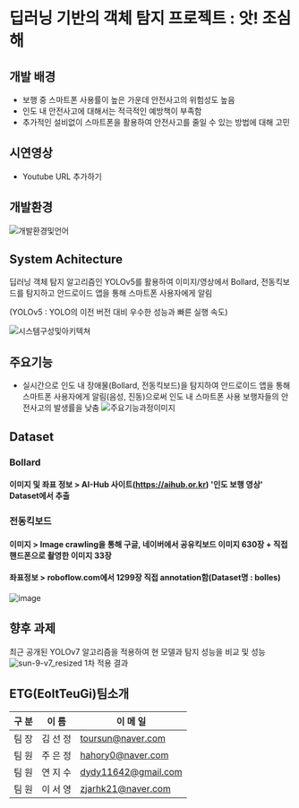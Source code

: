 # 딥러닝 기반의 객체 탐지 프로젝트 : 앗! 조심해

## **개발 배경**

- 보행 중 스마트폰 사용률이 높은 가운데 안전사고의 위험성도 높음
- 인도 내 안전사고에 대해서는 적극적인 예방책이 부족함
- 추가적인 설비없이 스마트폰을 활용하여 안전사고를 줄일 수 있는 방법에 대해 고민

## **시연영상**

- Youtube URL 추가하기

## **개발환경**

![개발환경및언어](https://user-images.githubusercontent.com/85267081/189961950-35e553bc-c90b-4c72-b856-a9a2aed1bbb5.jpg)

## **System Achitecture**

딥러닝 객체 탐지 알고리즘인 YOLOv5를 활용하여 이미지/영상에서 Bollard, 전동킥보드를 탐지하고 안드로이드 앱을 통해 스마트폰 사용자에게 알림

(YOLOv5 : YOLO의 이전 버전 대비 우수한 성능과 빠른 실행 속도)

![시스템구성및아키텍쳐](https://user-images.githubusercontent.com/85267081/188958851-d922d60f-6792-43de-9026-c0ab6b20f036.jpg)

## **주요기능**

- 실시간으로 인도 내 장애물(Bollard, 전동킥보드)을 탐지하여 안드로이드 앱을 통해 스마트폰 사용자에게 알림(음성, 진동)으로써 인도 내 스마트폰 사용 보행자들의 안전사고의 발생률을 낮춤
![주요기능과정이미지](https://user-images.githubusercontent.com/85267081/190100323-a117ee43-b41f-420c-af3b-dafa384f823c.jpg)


## **Dataset**

### **Bollard**

#### 이미지 및 좌표 정보 > AI-Hub 사이트(https://aihub.or.kr) '인도 보행 영상' Dataset에서 추출

### **전동킥보드**

#### 이미지 > Image crawling을 통해 구글, 네이버에서 공유킥보드 이미지 630장 + 직접 핸드폰으로 촬영한 이미지 33장

#### 좌표정보 > roboflow.com에서 1299장 직접 annotation함(Dataset명 : bolles)

![image](https://user-images.githubusercontent.com/85267081/188961381-b5537d43-61c6-4208-80d9-924376e0d5e6.png)

## **향후 과제**
최근 공개된 YOLOv7 알고리즘을 적용하여 현 모델과 탐지 성능을 비교 및 성능 
![sun-9-v7_resized](https://user-images.githubusercontent.com/85267081/190104766-7010c650-0408-4d3c-944c-ca9b52a7766a.gif)
1차 적용 결과 

## **ETG(EoltTeuGi)팀소개**

| 구 분 | 이 름    | 이 메 일                |
| ----- | -------- | --------------------- |
| 팀 장 | 김 선 정 | <toursun@naver.com>   |
| 팀 원 | 주 은 정 | <hahory0@naver.com>   |
| 팀 원 | 연 지 수 | <dydy11642@gmail.com> |
| 팀 원 | 이 서 영 | <zjarhk21@naver.com>  |
